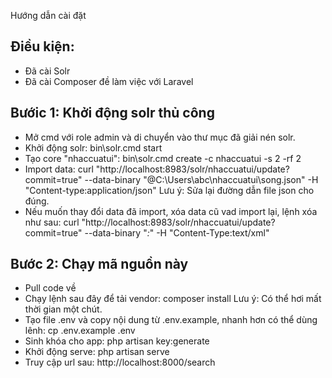 Hướng dẫn cài đặt
## Điều kiện:
- Đã cài Solr
- Đã cài Composer đề làm việc với Laravel

## Bướic 1: Khởi động solr thủ công
- Mở cmd với role admin và di chuyển vào thư mục đã giải nén solr.
- Khởi động solr:
		bin\solr.cmd start
- Tạo core "nhaccuatui":
		bin\solr.cmd create -c nhaccuatui -s 2 -rf 2
- Import data:
		curl "http://localhost:8983/solr/nhaccuatui/update?commit=true" --data-binary "@C:\Users\abc\nhaccuatui\song.json" -H "Content-type:application/json"
	Lưu ý: Sửa lại đường dẫn file json cho đúng.
- Nếu muốn thay đổi data đã import, xóa data cũ vad import lại, lệnh xóa như sau:
		curl "http://localhost:8983/solr/nhaccuatui/update?commit=true" --data-binary "<delete><query>*:*</query></delete>" -H "Content-Type:text/xml"

## Bước 2: Chạy mã nguồn này
- Pull code về
- Chạy lệnh sau đây để tải vendor:
		composer install
	Lưu ý: Có thể hơi mất thời gian một chút.
- Tạo file .env và copy nội dung từ .env.example, nhanh hơn có thể dùng lênh:
		cp .env.example .env
- Sinh khóa cho app:
		php artisan key:generate
- Khởi động serve:
		php artisan serve
- Truy cập url sau:
		http://localhost:8000/search
